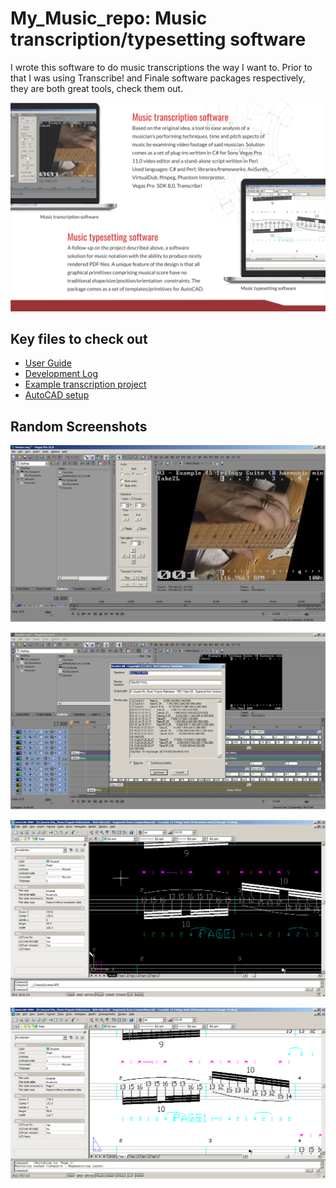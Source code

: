 # My_Music_repo: Music transcription/typesetting software
I wrote this software to do music transcriptions the way I want to. Prior to that I was using Transcribe! and Finale
software packages respectively, they are both great tools, check them out.

![Music transcription/typesetting software](https://github.com/linuxsysprog/My_Music_repo/blob/master/Description/Software_Development_R4.cropped.png "Music transcription/typesetting software")
## Key files to check out
- [User Guide](https://github.com/linuxsysprog/Script_Menu_repo/blob/master/Script%20Menu/Subclip%20How-to.doc)
- [Development Log](https://github.com/linuxsysprog/Script_Menu_repo/blob/master/Script%20Menu/Vegas%20Challenges.txt)
- [Example transcription project](https://github.com/linuxsysprog/My_Music_repo/tree/master/03%20-%20Example%2015%20Trilogy%20Suite%20(B%20harmonic%20minor))
- [AutoCAD setup](https://github.com/linuxsysprog/My_Music_repo/blob/master/enu/SRS.txt)
## Random Screenshots
![](https://github.com/linuxsysprog/My_Music_repo/blob/master/Description/Screen1.bmp)

![](https://github.com/linuxsysprog/My_Music_repo/blob/master/Description/Screen2.bmp)

![](https://github.com/linuxsysprog/My_Music_repo/blob/master/Description/Image-17_p1.bmp)

![](https://github.com/linuxsysprog/My_Music_repo/blob/master/Description/Image-17_p1.white2.bmp)
